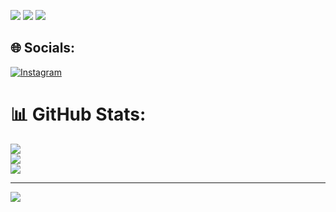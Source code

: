 
![](http://github-profile-summary-cards.vercel.app/api/cards/profile-details?username=makhammatovb&theme=dark)
![](http://github-profile-summary-cards.vercel.app/api/cards/repos-per-language?username=makhammatovb&theme=dark)
![](http://github-profile-summary-cards.vercel.app/api/cards/stats?username=makhammatovb&theme=dark)

## 🌐 Socials:
[![Instagram](https://img.shields.io/badge/Instagram-%23E4405F.svg?logo=Instagram&logoColor=white)](https://instagram.com/mr_makhammatov) 

# 📊 GitHub Stats:
![](https://github-readme-stats.vercel.app/api?username=makhammatovb&theme=dark&hide_border=false&include_all_commits=false&count_private=false)<br/>
![](https://github-readme-streak-stats.herokuapp.com/?user=makhammatovb&theme=dark&hide_border=false)<br/>
![](https://github-readme-stats.vercel.app/api/top-langs/?username=makhammatovb&theme=dark&hide_border=false&include_all_commits=false&count_private=false&layout=compact)

---
[![](https://visitcount.itsvg.in/api?id=qahor0v&label=Profile%20Visitors&color=12&icon=4&pretty=false)](https://visitcount.itsvg.in)
